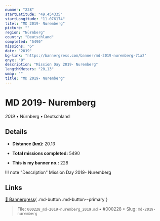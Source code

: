 ```yaml
---
nummer: "228"
startLatitude: "49.454335"
startLongitude: "11.076174"
titel: "MD 2019- Nuremberg"
picture: ""
region: "Nürnberg"
country: "Deutschland"
completed: "5490"
missions: "6"
date: "2019"
bg-link: "https://bannergress.com/banner/md-2019-nuremberg-71a2"
onyx: "0"
description: "Mission Day 2019- Nuremberg"
lengthKMeters: "20,13"
umap: ""
title: "MD 2019- Nuremberg"
---
```

# MD 2019- Nuremberg

*2019* • Nürnberg • Deutschland



## Details
- **Distance (km):** 20.13

- **Total missions completed:** 5490
- **This is my banner no.:** 228


!!! note "Description"
    Mission Day 2019- Nuremberg



## Links
[🔗 Bannergress](https://bannergress.com/banner/md-2019-nuremberg-71a2){ .md-button .md-button--primary }



> File: `000228_md-2019-nuremberg_2019.md` • #000228 • Slug: `md-2019-nuremberg`
